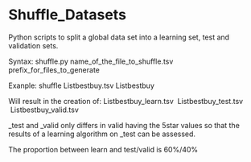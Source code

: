 # Shuffle_Datasets
Python scripts to split a global data set into a learning set, test and validation sets.

Syntax:
shuffle.py name_of_the_file_to_shuffle.tsv prefix_for_files_to_generate

Exanple:
shuffle Listbestbuy.tsv Listbestbuy

Will result in the creation of:
  Listbestbuy_learn.tsv
  Listbestbuy_test.tsv
  Listbestbuy_valid.tsv
  
_test and _valid only differs in valid having the 5star values so that the results of a learning algorithm on _test can be assessed.

The proportion between learn and test/valid is 60%/40%
